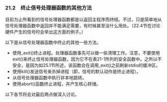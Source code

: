 ### 21.2　终止信号处理器函数的其他方法

目前为止所看到的信号处理器函数都是以返回主程序而终结。不过，只是简单地从信号处理器函数中返回并不能满足需要，有时候甚至没什么用处。（22.4节在讨论硬件产生的信号时会举出这方面的例子。）

以下是从信号处理器函数中终止的其他一些方法。

+ 使用_exit()终止进程。处理器函数事先可以做一些清理工作。注意，不要使用exit()来终止信号处理器函数，因为它不在表21-1所列的安全函数中。之所以不安全，是因为如25.1节所述，该函数会在调用_exit()之前刷新stdio的缓冲区。
+ 使用kill()发送信号来杀掉进程（即，信号的默认动作是终止进程）。
+ 从信号处理器函数中执行非本地跳转。
+ 使用abort()函数终止进程，并产生核心转储。

以下各节将会对最后两点做深入讨论。

